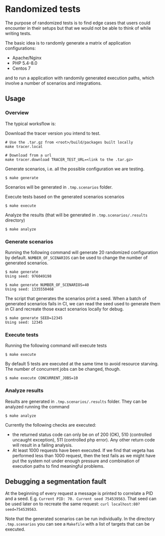 # Randomized tests

The purpose of randomized tests is to find edge cases that users could encounter in their setups but that we would not be able to think of while writing tests.

The basic idea is to randomly generate a matrix of application configurations:
  - Apache/Nginx
  - PHP 5.4-8.0
  - Centos 7

and to run a application with randomily generated execution paths, which involve a number of scenarios and integrations.

## Usage

### Overview

The typical worksflow is:

Download the tracer version you intend to test.

```
# Use the .tar.gz from <root>/build/packages built locally
make tracer.local

# Download from a url
make tracer.download TRACER_TEST_URL=<link to the .tar.gz>
```

Generate scenarios, i.e. all the possible configuration we are testing.

```
$ make generate
```

Scenarios will be generated in `.tmp.scenarios` folder.

Execute tests based on the generated scenarios scenarios

```
$ make execute
```

Analyze the results (that will be generated in `.tmp.scenarios/.results` directory)

```
$ make analyze
```

### Generate scenarios

Running the following command will generate 20 randomized configuration by default. `NUMBER_OF_SCENARIOS` can be used to change the number of generated scenarios.

```
$ make generate
Using seed: 976049198

$ make generate NUMBER_OF_SCENARIOS=40
Using seed: 1335550468
```

The script that generates the scenarios print a seed. When a batch of generated scenarios fails in CI, we can read the seed used to generate them in CI and recreate those exact scenarios locally for debug.

```
$ make generate SEED=12345
Using seed: 12345
```

### Execute tests

Running the following command will execute tests

```
$ make execute
```

By default 5 tests are executed at the same time to avoid resource starving. The number of concurrent jobs can be changed, though.

```
$ make execute CONCURRENT_JOBS=10
```

### Analyze results

Results are generated in `.tmp.scenarios/.results` folder. They can be analyzed running the command

```
$ make analyze
```

Currently the following checks are executed:
- the returned status code can only be on of 200 (OK), 510 (controlled uncaught exception), 511 (controlled php error). Any other return code will result in a failing analysis.
- At least 1000 requests have been executed. If we find that vegeta has performed less than 1000 request, then the  test fails as we might have put the system not under enough pressure and combination of execution paths to find meaningful problems.

## Debugging a segmentation fault

At the beginning of every request a message is printed to correlate a PID and a seed. E.g. `Current PID: 70. Current seed 754539563`.
That seed can be used later on to recreate the same request: `curl localhost:80?seed=754539563`.

Note that the generated scenarios can be run individually. In the directory `.tmp.scenarios` you can see a `Makefile` with a list of targets that can be executed.
